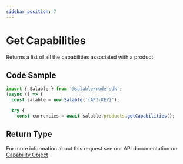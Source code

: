 ```yaml
---
sidebar_position: 7
---
```


# Get Capabilities

Returns a list of all the capabilities associated with a product

## Code Sample

```typescript
import { Salable } from '@salable/node-sdk';
(async () => {
  const salable = new Salable('{API-KEY}');

  try {
    const currencies = await salable.products.getCapabilities();

```

## Return Type

For more information about this request see our API documentation on [Capability Object](https://docs.salable.app/api#tag/Products/operation/getProductCapabilities)
